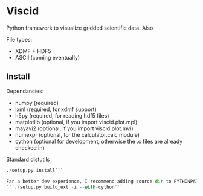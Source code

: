 # Viscid #

Python framework to visualize gridded scientific data. Also 

File types:
+ XDMF + HDF5
+ ASCII (coming eventually)

## Install ##

Dependancies:
+ numpy (required)
+ lxml (required, for xdmf support)
+ h5py (required, for reading hdf5 files)
+ matplotlib (optional, if you import viscid.plot.mpl)
+ mayavi2 (optional, if you import viscid.plot.mvi)
+ numexpr (optional, for the calculator.calc module)
+ cython (optional for development, otherwise the .c files are already checked in)

Standard distutils
```./setup.py build
./setup.py install``` 

Far a better dev experience, I recommend adding source dir to PYTHONPATH and:
```./setup.py build_ext -i --with-cython```

